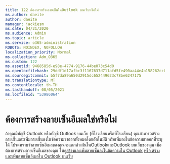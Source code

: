 ```yaml
---
title: 122 ต้องการสร้างลายเซ็นในOutlook บนเว็บหรือไม่
ms.author: daeite
author: daeite
manager: jackiesm
ms.date: 04/21/2020
ms.audience: Admin
ms.topic: article
ms.service: o365-administration
ROBOTS: NOINDEX, NOFOLLOW
localization_priority: Normal
ms.collection: Adm_O365
ms.custom: 122
ms.assetid: 9468585d-e98e-4774-9176-44be073c54d0
ms.openlocfilehash: 29ddf1d17afbc3f1167637d711afd5fe490aa44e4b158262cc891f0632c81c8c
ms.sourcegitcommit: b5f7da89a650d2915dc652449623c78be6247175
ms.translationtype: MT
ms.contentlocale: th-TH
ms.lasthandoff: 08/05/2021
ms.locfileid: "53986064"
---
```

# <a name="need-to-create-an-email-signature"></a>ต้องการสร้างลายเซ็นอีเมลใช่หรือไม่

ถ้าคุณมีบัญชี Outlook หรือบัญชี Outlook บนเว็บ (ที่โรงเรียนหรือที่โรงเรียน) คุณสามารถสร้างลายเซ็นและเพิ่มลายเซ็นลงในข้อความขาออกทั้งหมดโดยอัตโนมัติ หรือเพิ่มลงในข้อความขาออกที่ระบุได้ โปรดทราบว่าลายเซ็นอีเมลของคุณจะแตกต่างกันในOutlookและOutlook บนเว็บของคุณ เมื่อต้องการสร้างลายเซ็นอีเมลของคุณ ให้ดู[สร้างและเพิ่มลายเซ็นลงในข้อความใน Outlook](https://support.office.com/article/8ee5d4f4-68fd-464a-a1c1-0e1c80bb27f2.aspx) [หรือ สร้างและเพิ่มลายเซ็นอีเมลใน Outlook บนเว็บ](https://support.office.com/article/5ff9dcfd-d3f1-447b-b2e9-39f91b074ea3.aspx)

